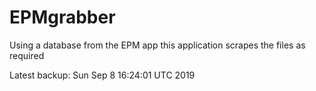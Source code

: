 # EPMgrabber
Using a database from the EPM app this application scrapes the files as required


Latest backup: Sun Sep 8 16:24:01 UTC 2019
